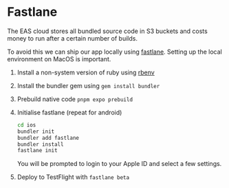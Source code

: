 # Fastlane

The EAS cloud stores all bundled source code in S3 buckets and costs money to run after a certain number of builds.

To avoid this we can ship our app locally using [fastlane](https://docs.fastlane.tools/). Setting up the local environment on MacOS is important.

1. Install a non-system version of ruby using [rbenv](https://github.com/rbenv/rbenv)
2. Install the bundler gem using `gem install bundler`
3. Prebuild native code `pnpm expo prebuild`
4. Initialise fastlane (repeat for android)

   ```bash
   cd ios
   bundler init
   bundler add fastlane
   bundler install
   fastlane init
   ```

   You will be prompted to login to your Apple ID and select a few settings.

5. Deploy to TestFlight with `fastlane beta`
